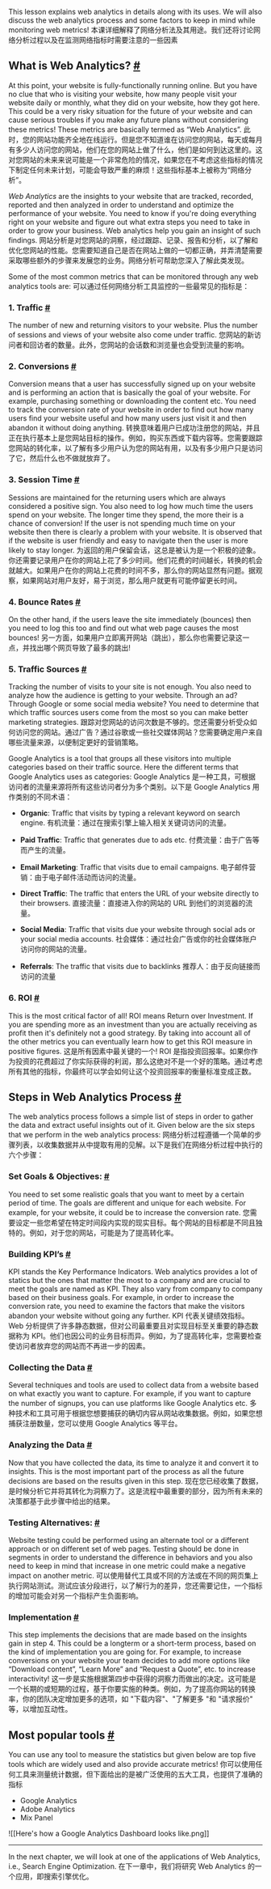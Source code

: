 This lesson explains web analytics in details along with its uses. We will also discuss the web analytics process and some factors to keep in mind while monitoring web metrics!
本课详细解释了网络分析法及其用途。我们还将讨论网络分析过程以及在监测网络指标时需要注意的一些因素

## What is Web Analytics? [#](https://www.educative.io/courses/a-complete-guide-to-launching-your-website-from-local-to-live/JY7MQYRozMl#What-is-Web-Analytics?)

At this point, your website is fully-functionally running online. But you have no clue that who is visiting your website, how many people visit your website daily or monthly, what they did on your website, how they got here. This could be a very risky situation for the future of your website and can cause serious troubles if you make any future plans without considering these metrics! These metrics are basically termed as “Web Analytics”.
此时，您的网站功能齐全地在线运行。但是您不知道谁在访问您的网站，每天或每月有多少人访问您的网站，他们在您的网站上做了什么，他们是如何到达这里的。这对您网站的未来来说可能是一个非常危险的情况，如果您在不考虑这些指标的情况下制定任何未来计划，可能会导致严重的麻烦！这些指标基本上被称为“网络分析”。

_Web Analytics_ are the insights to your website that are tracked, recorded, reported and then analyzed in order to understand and optimize the performance of your website. You need to know if you're doing everything right on your website and figure out what extra steps you need to take in order to grow your business. Web analytics help you gain an insight of such findings.
网站分析是对您网站的洞察，经过跟踪、记录、报告和分析，以了解和优化您网站的性能。您需要知道自己是否在网站上做的一切都正确，并弄清楚需要采取哪些额外的步骤来发展您的业务。网络分析可帮助您深入了解此类发现。

Some of the most common metrics that can be monitored through any web analytics tools are:
可以通过任何网络分析工具监控的一些最常见的指标是：

### 1. Traffic [#](https://www.educative.io/courses/a-complete-guide-to-launching-your-website-from-local-to-live/JY7MQYRozMl#1.-Traffic)

The number of new and returning visitors to your website. Plus the number of sessions and views of your website also come under traffic.
您网站的新访问者和回访者的数量。此外，您网站的会话数和浏览量也会受到流量的影响。

### 2. Conversions [#](https://www.educative.io/courses/a-complete-guide-to-launching-your-website-from-local-to-live/JY7MQYRozMl#2.-Conversions)

Conversion means that a user has successfully signed up on your website and is performing an action that is basically the goal of your website. For example, purchasing something or downloading the content etc. You need to track the conversion rate of your website in order to find out how many users find your website useful and how many users just visit it and then abandon it without doing anything.
转换意味着用户已成功注册您的网站，并且正在执行基本上是您网站目标的操作。例如，购买东西或下载内容等。您需要跟踪您网站的转化率，以了解有多少用户认为您的网站有用，以及有多少用户只是访问了它，然后什么也不做就放弃了。

### 3. Session Time [#](https://www.educative.io/courses/a-complete-guide-to-launching-your-website-from-local-to-live/JY7MQYRozMl#3.-Session-Time)

Sessions are maintained for the returning users which are always considered a positive sign. You also need to log how much time the users spend on your website. The longer time they spend, the more their is a chance of conversion! If the user is not spending much time on your website then there is clearly a problem with your website. It is observed that if the website is user friendly and easy to navigate then the user is more likely to stay longer.
为返回的用户保留会话，这总是被认为是一个积极的迹象。你还需要记录用户在你的网站上花了多少时间。他们花费的时间越长，转换的机会就越大。如果用户在你的网站上花费的时间不多，那么你的网站显然有问题。据观察，如果网站对用户友好，易于浏览，那么用户就更有可能停留更长时间。

### 4. Bounce Rates [#](https://www.educative.io/courses/a-complete-guide-to-launching-your-website-from-local-to-live/JY7MQYRozMl#4.-Bounce-Rates)

On the other hand, if the users leave the site immediately (bounces) then you need to log this too and find out what web page causes the most bounces!
另一方面，如果用户立即离开网站（跳出），那么你也需要记录这一点，并找出哪个网页导致了最多的跳出!

### 5. Traffic Sources [#](https://www.educative.io/courses/a-complete-guide-to-launching-your-website-from-local-to-live/JY7MQYRozMl#5.-Traffic-Sources)

Tracking the number of visits to your site is not enough. You also need to analyze how the audience is getting to your website. Through an ad? Through Google or some social media website? You need to determine that which traffic sources users come from the most so you can make better marketing strategies.
跟踪对您网站的访问次数是不够的。您还需要分析受众如何访问您的网站。通过广告？通过谷歌或一些社交媒体网站？您需要确定用户来自哪些流量来源，以便制定更好的营销策略。

Google Analytics is a tool that groups all these visitors into multiple categories based on their traffic source. Here the different terms that Google Analytics uses as categories:
Google Analytics 是一种工具，可根据访问者的流量来源将所有这些访问者分为多个类别。以下是 Google Analytics 用作类别的不同术语：

- **Organic**: Traffic that visits by typing a relevant keyword on search engine.
有机流量：通过在搜索引擎上输入相关关键词访问的流量。

- **Paid Traffic**: Traffic that generates due to ads etc.
付费流量：由于广告等而产生的流量。

- **Email Marketing**: Traffic that visits due to email campaigns.
电子邮件营销：由于电子邮件活动而访问的流量。

- **Direct Traffic**: The traffic that enters the URL of your website directly to their browsers.
直接流量：直接进入你的网站的 URL 到他们的浏览器的流量。

- **Social Media**: Traffic that visits due your website through social ads or your social media accounts.
社会媒体：通过社会广告或你的社会媒体账户访问你的网站的流量。

- **Referrals**: The traffic that visits due to backlinks
推荐人：由于反向链接而访问的流量

### 6. ROI [#](https://www.educative.io/courses/a-complete-guide-to-launching-your-website-from-local-to-live/JY7MQYRozMl#6.-ROI)

This is the most critical factor of all! ROI means Return over Investment. If you are spending more as an investment than you are actually receiving as profit then it's definitely not a good strategy. By taking into account all of the other metrics you can eventually learn how to get this ROI measure in positive figures.
这是所有因素中最关键的一个! ROI 是指投资回报率。如果你作为投资的花费超过了你实际获得的利润，那么这绝对不是一个好的策略。通过考虑所有其他的指标，你最终可以学会如何让这个投资回报率的衡量标准变成正数。

## Steps in Web Analytics Process [#](https://www.educative.io/courses/a-complete-guide-to-launching-your-website-from-local-to-live/JY7MQYRozMl#Steps-in-Web-Analytics-Process)

The web analytics process follows a simple list of steps in order to gather the data and extract useful insights out of it. Given below are the six steps that we perform in the web analytics process:
网络分析过程遵循一个简单的步骤列表，以收集数据并从中提取有用的见解。以下是我们在网络分析过程中执行的六个步骤：

### Set Goals & Objectives: [#](https://www.educative.io/courses/a-complete-guide-to-launching-your-website-from-local-to-live/JY7MQYRozMl#Set-Goals-&-Objectives:)

You need to set some realistic goals that you want to meet by a certain period of time. The goals are different and unique for each website. For example, for your website, it could be to increase the conversion rate.
您需要设定一些您希望在特定时间段内实现的现实目标。每个网站的目标都是不同且独特的。例如，对于您的网站，可能是为了提高转化率。

### Building KPI’s [#](https://www.educative.io/courses/a-complete-guide-to-launching-your-website-from-local-to-live/JY7MQYRozMl#Building-KPI%E2%80%99s)

KPI stands the Key Performance Indicators. Web analytics provides a lot of statics but the ones that matter the most to a company and are crucial to meet the goals are named as KPI. They also vary from company to company based on their business goals. For example, in order to increase the conversion rate, you need to examine the factors that make the visitors abandon your website without going any further.
KPI 代表关键绩效指标。 Web 分析提供了许多静态数据，但对公司最重要且对实现目标至关重要的静态数据称为 KPI。他们也因公司的业务目标而异。例如，为了提高转化率，您需要检查使访问者放弃您的网站而不再进一步的因素。

### Collecting the Data [#](https://www.educative.io/courses/a-complete-guide-to-launching-your-website-from-local-to-live/JY7MQYRozMl#Collecting-the-Data)

Several techniques and tools are used to collect data from a website based on what exactly you want to capture. For example, if you want to capture the number of signups, you can use platforms like Google Analytics etc.
多种技术和工具可用于根据您想要捕获的确切内容从网站收集数据。例如，如果您想捕获注册数量，您可以使用 Google Analytics 等平台。

### Analyzing the Data [#](https://www.educative.io/courses/a-complete-guide-to-launching-your-website-from-local-to-live/JY7MQYRozMl#Analyzing-the-Data)

Now that you have collected the data, its time to analyze it and convert it to insights. This is the most important part of the process as all the future decisions are based on the results given in this step.
现在您已经收集了数据，是时候分析它并将其转化为洞察力了。这是流程中最重要的部分，因为所有未来的决策都基于此步骤中给出的结果。

### Testing Alternatives: [#](https://www.educative.io/courses/a-complete-guide-to-launching-your-website-from-local-to-live/JY7MQYRozMl#Testing-Alternatives:)

Website testing could be performed using an alternate tool or a different approach or on different set of web pages. Testing should be done in segments in order to understand the difference in behaviors and you also need to keep in mind that increase in one metric could make a negative impact on another metric.
可以使用替代工具或不同的方法或在不同的网页集上执行网站测试。测试应该分段进行，以了解行为的差异，您还需要记住，一个指标的增加可能会对另一个指标产生负面影响。

### Implementation [#](https://www.educative.io/courses/a-complete-guide-to-launching-your-website-from-local-to-live/JY7MQYRozMl#Implementation)

This step implements the decisions that are made based on the insights gain in step 4. This could be a longterm or a short-term process, based on the kind of implementation you are going for. For example, to increase conversions on your website your team decides to add more options like “Download content”, “Learn More” and “Request a Quote”, etc. to increase interactivity!
这一步是实施根据第四步中获得的洞察力而做出的决定。这可能是一个长期的或短期的过程，基于你要实施的种类。例如，为了提高你网站的转换率，你的团队决定增加更多的选项，如 "下载内容"、"了解更多 "和 "请求报价" 等，以增加互动性。

## Most popular tools [#](https://www.educative.io/courses/a-complete-guide-to-launching-your-website-from-local-to-live/JY7MQYRozMl#Most-popular-tools)

You can use any tool to measure the statistics but given below are top five tools which are widely used and also provide accurate metrics!
你可以使用任何工具来测量统计数据，但下面给出的是被广泛使用的五大工具，也提供了准确的指标

- Google Analytics
- Adobe Analytics
- Mix Panel

![[Here's how a Google Analytics Dashboard looks like.png]]

---

In the next chapter, we will look at one of the applications of Web Analytics, i.e., Search Engine Optimization.
在下一章中，我们将研究 Web Analytics 的一个应用，即搜索引擎优化。

